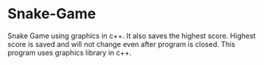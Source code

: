 # Snake-Game
Snake Game using graphics in c++. It also saves the highest score.
Highest score is saved and will not change even after program is closed.
This program uses graphics library in c++.
